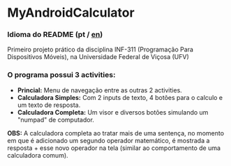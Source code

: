 # MyAndroidCalculator
### Idioma do README (pt / [en](README.md))

Primeiro projeto prático da disciplina INF-311 (Programação Para Dispositivos Móveis), na Universidade Federal de Viçosa (UFV) 

### O programa possui 3 activities:
* **Princial:** Menu de navegação entre as outras 2 activities.
* **Calculadora Simples:** Com 2 inputs de texto, 4 botões para o calculo e um texto de resposta.
* **Calculadora Completa:** Um visor e diversos botões simulando um "numpad" de computador.

**OBS:** A calculadora completa ao tratar mais de uma sentença, no momento em que é adicionado um segundo operador matemático, é mostrada a resposta + esse novo operador na tela  (similar ao comportamento de uma calculadora comum).
